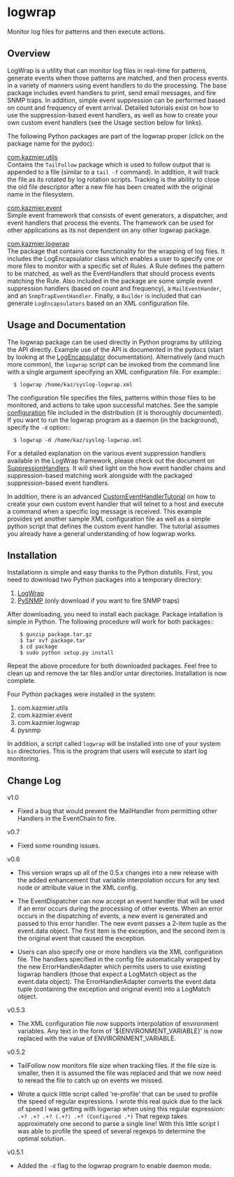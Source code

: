 logwrap
=======

Monitor log files for patterns and then execute actions.

## Overview

LogWrap is a utility that can monitor log files in real-time for
patterns, generate events when those patterns are matched, and then
process events in a variety of manners using event handlers to do the
processing.  The base package includes event handlers to print, send
email messages, and fire SNMP traps.  In addition, simple event
suppression can be performed based on count and frequency of event
arrival.  Detailed tutorials exist on how to use the suppression-based
event handlers, as well as how to create your own custom event
handlers (see the Usage section below for links).

The following Python packages are part of the logwrap proper (click on
the package name for the pydoc):

[com.kazmier.utils]  
Contains the `TailFollow` package which is used to follow output
that is appended to a file (similar to a `tail -f` command).  In
addition, it will track the file as its rotated by log rotation
scripts.  Tracking is the ability to close the old file descriptor
after a new file has been created with the original name in the
filesystem.

[com.kazmier.event]  
Simple event framework that consists of event generators, a
dispatcher, and event handlers that process the events.  The framework
can be used for other applications as its not dependent on any other
logwrap package.

[com.kazmier.logwrap]  
The package that contains core functionality for the wrapping of log
files.  It includes the LogEncapsulator class which enables a user to
specify one or more files to monitor with a specific set of Rules.  A
Rule defines the pattern to be matched, as well as the EventHandlers
that should process events matching the Rule.  Also included in the
package are some simple event suppression handlers (based on count and
frequency), a `MailEventHander`, and an `SnmpTrapEventHandler`. Finally,
a `Builder` is included that can generate `LogEncapsulators` based on an
XML configuration file.

[com.kazmier.utils]: http://www.kazmier.com/computer/logwrap/pydocs/utils/
[com.kazmier.event]: http://www.kazmier.com/computer/logwrap/pydocs/event/
[com.kazmier.logwrap]: http://www.kazmier.com/computer/logwrap/pydocs/logwrap/

## Usage and Documentation

The logwrap package can be used directly in Python programs by
utilizing the API directly.  Example use of the API is documented in
the pydocs (start by looking at the [LogEncapsulator] documentation).
Alternatively (and much more common), the `logwrap` script can be
invoked from the command line with a single argument specifying an XML
configuration file.  For example::

```
  $ logwrap /home/kaz/syslog-logwrap.xml
```

The configuration file specifies the files, patterns within those
files to be monitored, and actions to take upon successful matches.
See the sample [configuration] file included in the distribution (it is
thoroughly documented).  If you want to run the logwrap program as a
daemon (in the background), specify the `-d` option::

```
  $ logwrap -d /home/kaz/syslog-logwrap.xml
```

For a detailed explanation on the various event suppression handlers
available in the LogWrap framework, please check out the document on
[SuppressionHandlers].  It will shed light on the how event handler
chains and suppression-based matching work alongside with the packaged
suppression-based event handlers.

In addition, there is an advanced [CustomEventHandlerTutorial] on how
to create your own custom event handler that will telnet to a host and
execute a command when a specific log message is received.  This
example provides yet another sample XML configuration file as well as
a simple python script that defines the custom event handler.  The
tutorial assumes you already have a general understanding of how
logwrap works.

[LogEncapsulator]: http://www.kazmier.com/computer/logwrap/pydocs/logwrap/LogEncapsulator.html
[configuration]: http://www.kazmier.com/computer/logwrap/logwrap.xml
[SuppressionHandlers]: http://www.kazmier.com/computer/logwrap/suppression.html
[CustomEventHandlerTutorial]: http://www.kazmier.com/computer/logwrap/custom-tutorial.html

## Installation

Installationn is simple and easy thanks to the Python distutils.
First, you need to download two Python packages into a temporary
directory:

1. [LogWrap]
2. [PySNMP] (only download if you want to fire SNMP traps)

[LogWrap]: http://www.kazmier.com/computer/logwrap/logwrap-CURRENT.tar.gz
[PySNMP]: http://www.kazmier.com/computer/logwrap/pysnmp-CURRENT.tar.gz

After downloading, you need to install each package.  Package
intallation is simple in Python.  The following procedure will work for
both packages::

```
    $ gunzip package.tar.gz
    $ tar xvf package.tar
    $ cd package
    $ sudo python setup.py install
```

Repeat the above procedure for both downloaded packages.  Feel free to
clean up and remove the tar files and/or untar directories.
Installation is now complete.

Four Python packages were installed in the system:

1. com.kazmier.utils
2. com.kazmier.event
3. com.kazmier.logwrap
4. pysnmp

In addition, a script called `logwrap` will be installed into one of
your system `bin` directories.  This is the program that users will
execute to start log monitoring.

## Change Log

v1.0  
  * Fixed a bug that would prevent the MailHandler from permitting other
    Handlers in the EventChain to fire.  

v0.7  
  * Fixed some rounding issues.

v0.6  
  * This version wraps up all of the 0.5.x changes into a new release
    with the added enhancement that variable interpolation occurs for
    any text node or attribute value in the XML config.

  * The EventDispatcher can now accept an event handler that will be
    used if an error occurs during the processing of other events.
    When an error occurs in the dispatching of events, a new event is
    generated and passed to this error handler.  The new event passes
    a 2-item tuple as the event.data object.  The first item is the
    exception, and the second item is the original event that caused
    the exception.

  * Users can also specify one or more handlers via the XML
    configuration file.  The handlers specified in the config file
    automatically wrapped by the new ErrorHandlerAdapter which permits
    users to use existing logwrap handlers (those that expect a
    LogMatch object as the event.data object).  The
    ErrorHandlerAdapter converts the event.data tuple (containing the
    exception and original event) into a LogMatch object.

v0.5.3  
  * The XML configuration file now supports interpolation of environment
    variables.  Any text in the form of '${ENVIRONMENT_VARIABLE}' is now
    replaced with the value of ENVIRORNMENT_VARIABLE.

v0.5.2  
  * TailFollow now monitors file size when tracking files.  If the file
    size is smaller, then it is assumed the file was replaced and that
    we now need to reread the file to catch up on events we missed.

  * Wrote a quick little script called 're-profile' that can be used
    to profile the speed of regular expressions.  I wrote this real 
    quick due to the lack of speed I was getting with logwrap when 
    using this regular expression: ``.+? .+? .+? (.+?) .+? (Configured .*)``
    That regexp takes approximately one second to parse a single line!
    With this little script I was able to profile the speed of several
    regexps to determine the optimal solution.

v0.5.1  
  * Added the ``-d`` flag to the logwrap program to enable daemon mode.


